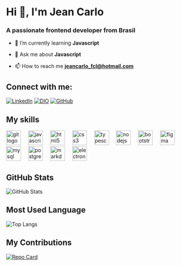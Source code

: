 # Hi 👋, I'm Jean Carlo
### A passionate frontend developer from Brasil

- 🌱 I’m currently learning **Javascript**

- 💬 Ask me about **Javascript**

- 📫 How to reach me **jeancarlo_fcl@hotmail.com**


## Connect with me:
[![LinkedIn](https://img.shields.io/badge/LinkedIn-000?style=for-the-badge&logo=linkedin&logoColor=0E76A8)](www.linkedin.com/in/jean-carlo-costa/)  [![DIO](https://img.shields.io/badge/DIO.ME-000?style=for-the-badge&logo=DIO&logoColor=0E76A8)](https://www.dio.me/users/jeancarlo_fcl)   [![GitHub](https://img.shields.io/badge/GitHub-100000?style=for-the-badge&logo=github&logoColor=0E76A8)](https://github.com/JeanCaarloc) 

## My skills
<div align="left">
  <img src="https://cdn.jsdelivr.net/gh/devicons/devicon/icons/git/git-original.svg" height="40" alt="git logo"  />
  <img width="12" />
  <img src="https://cdn.jsdelivr.net/gh/devicons/devicon/icons/javascript/javascript-original.svg" height="40" alt="javascript logo"  />
  <img width="12" />
  <img src="https://cdn.jsdelivr.net/gh/devicons/devicon/icons/html5/html5-original.svg" height="40" alt="html5 logo"  />
  <img width="12" />
  <img src="https://cdn.jsdelivr.net/gh/devicons/devicon/icons/css3/css3-original.svg" height="40" alt="css3 logo"  />
  <img width="12" />
  <img src="https://cdn.jsdelivr.net/gh/devicons/devicon/icons/typescript/typescript-original.svg" height="40" alt="typescript logo"  />
  <img width="12" />
  <img src="https://cdn.jsdelivr.net/gh/devicons/devicon/icons/nodejs/nodejs-original.svg" height="40" alt="nodejs logo"  />
  <img width="12" />
  <img src="https://cdn.jsdelivr.net/gh/devicons/devicon/icons/bootstrap/bootstrap-original.svg" height="40" alt="bootstrap logo"  />
  <img width="12" />
  <img src="https://cdn.jsdelivr.net/gh/devicons/devicon/icons/figma/figma-original.svg" height="40" alt="figma logo"  />
  <img width="12" />
  <img src="https://cdn.jsdelivr.net/gh/devicons/devicon/icons/mysql/mysql-original.svg" height="40" alt="mysql logo"  />
  <img width="12" />
  <img src="https://cdn.jsdelivr.net/gh/devicons/devicon/icons/postgresql/postgresql-original.svg" height="40" alt="postgresql logo"  />
  <img width="12" />
  <img src="https://cdn.jsdelivr.net/gh/devicons/devicon/icons/markdown/markdown-original.svg" height="40" alt="markdown logo"  />
  <img width="12" />
  <img src="https://cdn.jsdelivr.net/gh/devicons/devicon/icons/electron/electron-original.svg" height="40" alt="electron logo"  />
</div>

## GitHub Stats

![GitHub Stats](https://github-readme-stats.vercel.app/api?username=JeanCaarloc&theme=transparent&bg_color=000&border_color=30A3DC&show_icons=true&icon_color=30A3DC&title_color=0E76A8&text_color=FFF)

## Most Used Language

![Top Langs](https://github-readme-stats-git-masterrstaa-rickstaa.vercel.app/api/top-langs/?username=JeanCaarloc&layout=compact&bg_color=000&border_color=30A3DC&title_color=0E76A8&text_color=FFF)

## My Contributions

[![Repo Card](https://github-readme-stats.vercel.app/api/pin/?username=JeanCaarloc&repo=dio-lab-open-source&bg_color=000&border_color=30A3DC&show_icons=true&icon_color=30A3DC&title_color=0E76A8&text_color=FFF)](https://github.com/JeanCaarloc/dio-lab-open-source.git)
